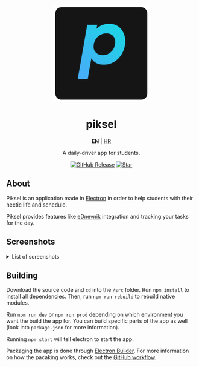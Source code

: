 <div align="center">
    <img src="./media/logo.png" />
    <h1>
        piksel
    </h1>
    <b>EN</b> | <a href="./README_HR.md">HR</a>
    <p>
        A daily-driver app for students.
    </p>

[![GitHub Release](https://img.shields.io/github/v/release/cryy/piksel?style=for-the-badge)](https://github.com/cryy/piksel/releases/latest)
[![Star](https://img.shields.io/github/stars/cryy/piksel?style=for-the-badge)](https://github.com/cryy/piksel/)

</div>

## About
Piksel is an application made in [Electron](https://github.com/electron/electron) in order to help students with their hectic life and schedule.

Piksel provides features like [eDnevnik](https://ocjene.skole.hr/) integration and tracking your tasks for the day.

## Screenshots
<details>
<summary>List of screenshots</summary>

![Screenshot 1](./media/screenshots_en/1.png)
![Screenshot 2](./media/screenshots_en/2.png)
![Screenshot 3](./media/screenshots_en/3.png)
![Screenshot 4](./media/screenshots_en/4.png)

</details>

## Building
Download the source code and `cd` into the `/src` folder. Run `npm install` to install all dependencies. Then, run `npm run rebuild` to rebuild native modules.

Run `npm run dev` or `npm run prod` depending on which environment you want the build the app for. You can build specific parts of the app as well (look into `package.json` for more information).

Running `npm start` will tell electron to start the app.

Packaging the app is done through [Electron Builder](https://www.electron.build/). For more information on how the pacaking works, check out the [GitHub workflow](https://github.com/cryy/piksel/blob/main/.github/workflows/node.js.yml).



